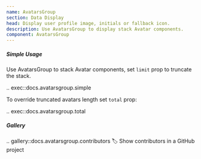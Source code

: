 ```yaml
---
name: AvatarsGroup
section: Data Display
head: Display user profile image, initials or fallback icon.
description: Use AvatarsGroup to display stack Avatar components.
component: AvatarsGroup
---
```


##### Simple Usage

Use AvatarsGroup to stack Avatar components, set `limit` prop to truncate the stack.

.. exec::docs.avatarsgroup.simple

To override truncated avatars length set `total` prop:

.. exec::docs.avatarsgroup.total

##### Gallery

.. gallery::docs.avatarsgroup.contributors
    :label: Show contributors in a GitHub project
